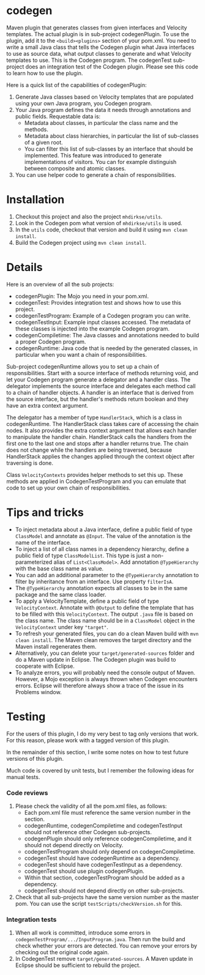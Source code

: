 # codegen
Maven plugin that generates classes from given interfaces and Velocity templates. The actual plugin is in sub-project codegenPlugin. To use the plugin, add it to the `<build><plugins>` section of your pom.xml. You need to write a small Java class that tells the Codegen plugin what Java interfaces to use as source data, what output classes to generate and what Velocity templates to use. This is the Codegen program. The codegenTest sub-project does an integration test of the Codegen plugin. Please see this code to learn how to use the plugin.

Here is a quick list of the capabilities of codegenPlugin:
1. Generate Java classes based on Velocity templates that are populated using your own Java program, you Codegen program.
2. Your Java program defines the data it needs through annotations and public fields. Requestable data is:
    + Metadata about classes, in particular the class name and the methods.
    + Metadata about class hierarchies, in particular the list of sub-classes of a given root. 
    + You can filter this list of sub-classes by an interface that should be implemented. This feature was introduced to generate implementations of visitors. You can for example distinguish between composite and atomic classes.
3. You can use helper code to generate a chain of responsibilities.

# Installation

1. Checkout this project and also the project `mhdirkse/utils`.
2. Look in the Codegen pom what version of `mhdirkse/utils` is used.
3. In the `utils` code, checkout that version and build it using `mvn clean install`.
4. Build the Codegen project using `mvn clean install`.

# Details

Here is an overview of all the sub projects:
* codegenPlugin: The Mojo you need in your pom.xml.
* codegenTest: Provides integration test and shows how to use this project.
* codegenTestProgram: Example of a Codegen program you can write.
* codegenTestInput: Example input classes accessed. The metadata of these classes is injected into the example Codegen program.
* codegenCompiletime: The Java classes and annotations needed to build a proper Codegen program.
* codegenRuntime: Java code that is needed by the generated classes, in particular when you want a chain of responsibilities.

Sub-project codegenRuntime allows you to set up a chain of responsibilities. Start with a source interface of methods returning void, and let your Codegen program generate a delegator and a handler class. The delegator implements the source interface and delegates each method call to a chain of handler objects. A handler is an interface that is derived from the source interface, but the handler's methods return boolean and they have an extra context argument. 

The delegator has a member of type `HandlerStack`, which is a class in codegenRuntime. The HandlerStack class takes care of accessing the chain nodes. It also provides the extra context argument that allows each handler to manipulate the handler chain. HandlerStack calls the handlers from the first one to the last one and stops after a handler returns true. The chain does not change while the handlers are being traversed, because HandlerStack applies the changes applied through the context object after traversing is done.

Class `VelocityContexts` provides helper methods to set this up. These methods are applied in CodegenTestProgram and you can emulate that code to set up your own chain of responsibilities. 

# Tips and tricks

* To inject metadata about a Java interface, define a public field of type `ClassModel` and annotate as `@Input`. The value of the annotation is the name of the interface.
* To inject a list of all class names in a dependency hierarchy, define a public field of type `ClassModelList`. This type is just a non-parameterized alias of `List<ClassModel>`. Add annotation `@TypeHierarchy` with the base class name as value.
* You can add an additional parameter to the `@TypeHierarchy` annotation to filter by inheritance from an interface. Use property `filterIsA`.
* The `@TypeHierarchy` annotation expects all classes to be in the same package and the same class loader.
* To apply a VelocityTemplate, define a public field of type `VelocityContext`. Annotate with `@Output` to define the template that has to be filled with this `VelocityContext`. The output `.java` file is based on the class name. The class name should be in a `ClassModel` object in the `VelocityContext` under key `"target"`.
* To refresh your generated files, you can do a clean Maven build with `mvn clean install`. The Maven clean removes the target directory and the Maven install regenerates them.
* Alternatively, you can delete your `target/generated-sources` folder and do a Maven update in Eclipse. The Codegen plugin was build to cooperate with Eclipse.
* To analyze errors, you will probably need the console output of Maven. However, a Mojo exception is always thrown when Codegen encounters errors. Eclipse will therefore always show a trace of the issue in its Problems window.

# Testing

For the users of this plugin, I do my very best to tag only versions that work. For this reason, please work with a tagged version of this plugin.
<p>
In the remainder of this section, I write some notes on how to test future versions of this plugin.
<p>
Much code is covered by unit tests, but I remember the following ideas for manual tests.

### Code reviews

1. Please check the validity of all the pom.xml files, as follows:
    * Each pom.xml file must reference the same version number in the <parent> section.
    * codegenRuntime, codegenCompiletime and codegenTestInput should not reference other Codegen sub-projects.
    * codegenPlugin should only reference codegenCompiletime, and it should not depend directly on Velocity.
    * codegenTestProgram should only depend on codegenCompiletime.
    * codegenTest should have codegenRuntime as a dependency.
    * codegenTest should have codegenTestInput as a dependency.
    * codegenTest should use plugin codegenPlugin.
    * Within that <plugin> section, codegenTestProgram should be added as a dependency.
    * codegenTest should not depend directly on other sub-projects.
2. Check that all sub-projects have the same version number as the master pom. You can use the script `testScripts/checkVersion.sh` for this.

### Integration tests

1. When all work is committed, introduce some errors in `codegenTestProgram/.../InputProgram.java`. Then run the build and check whether your errors are detected. You can remove your errors by checking out the original code again.
2. In CodegenTest remove `target/generated-sources`. A Maven update in Eclipse should be sufficient to rebuild the project.
